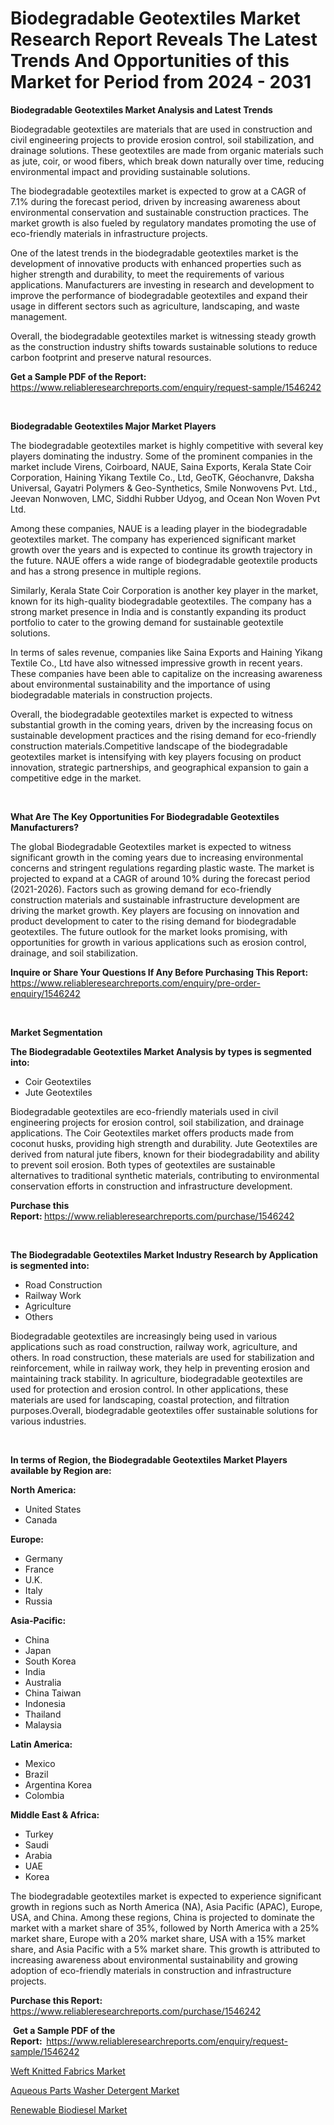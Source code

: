 <p><h1>Biodegradable Geotextiles Market Research Report Reveals The Latest Trends And Opportunities of this Market for Period from 2024 - 2031</h1></p><p><strong>Biodegradable Geotextiles Market Analysis and Latest Trends</strong></p>
<p><p>Biodegradable geotextiles are materials that are used in construction and civil engineering projects to provide erosion control, soil stabilization, and drainage solutions. These geotextiles are made from organic materials such as jute, coir, or wood fibers, which break down naturally over time, reducing environmental impact and providing sustainable solutions.</p><p>The biodegradable geotextiles market is expected to grow at a CAGR of 7.1% during the forecast period, driven by increasing awareness about environmental conservation and sustainable construction practices. The market growth is also fueled by regulatory mandates promoting the use of eco-friendly materials in infrastructure projects.</p><p>One of the latest trends in the biodegradable geotextiles market is the development of innovative products with enhanced properties such as higher strength and durability, to meet the requirements of various applications. Manufacturers are investing in research and development to improve the performance of biodegradable geotextiles and expand their usage in different sectors such as agriculture, landscaping, and waste management.</p><p>Overall, the biodegradable geotextiles market is witnessing steady growth as the construction industry shifts towards sustainable solutions to reduce carbon footprint and preserve natural resources.</p></p>
<p><strong>Get a Sample PDF of the Report:&nbsp;</strong> <a href="https://www.reliableresearchreports.com/enquiry/request-sample/1546242">https://www.reliableresearchreports.com/enquiry/request-sample/1546242</a></p>
<p>&nbsp;</p>
<p><strong>Biodegradable Geotextiles Major Market Players</strong></p>
<p><p>The biodegradable geotextiles market is highly competitive with several key players dominating the industry. Some of the prominent companies in the market include Virens, Coirboard, NAUE, Saina Exports, Kerala State Coir Corporation, Haining Yikang Textile Co., Ltd, GeoTK, Géochanvre, Daksha Universal, Gayatri Polymers & Geo-Synthetics, Smile Nonwovens Pvt. Ltd., Jeevan Nonwoven, LMC, Siddhi Rubber Udyog, and Ocean Non Woven Pvt Ltd.</p><p>Among these companies, NAUE is a leading player in the biodegradable geotextiles market. The company has experienced significant market growth over the years and is expected to continue its growth trajectory in the future. NAUE offers a wide range of biodegradable geotextile products and has a strong presence in multiple regions.</p><p>Similarly, Kerala State Coir Corporation is another key player in the market, known for its high-quality biodegradable geotextiles. The company has a strong market presence in India and is constantly expanding its product portfolio to cater to the growing demand for sustainable geotextile solutions.</p><p>In terms of sales revenue, companies like Saina Exports and Haining Yikang Textile Co., Ltd have also witnessed impressive growth in recent years. These companies have been able to capitalize on the increasing awareness about environmental sustainability and the importance of using biodegradable materials in construction projects.</p><p>Overall, the biodegradable geotextiles market is expected to witness substantial growth in the coming years, driven by the increasing focus on sustainable development practices and the rising demand for eco-friendly construction materials.Competitive landscape of the biodegradable geotextiles market is intensifying with key players focusing on product innovation, strategic partnerships, and geographical expansion to gain a competitive edge in the market.</p></p>
<p>&nbsp;</p>
<p><strong>What Are The Key Opportunities For Biodegradable Geotextiles Manufacturers?</strong></p>
<p><p>The global Biodegradable Geotextiles market is expected to witness significant growth in the coming years due to increasing environmental concerns and stringent regulations regarding plastic waste. The market is projected to expand at a CAGR of around 10% during the forecast period (2021-2026). Factors such as growing demand for eco-friendly construction materials and sustainable infrastructure development are driving the market growth. Key players are focusing on innovation and product development to cater to the rising demand for biodegradable geotextiles. The future outlook for the market looks promising, with opportunities for growth in various applications such as erosion control, drainage, and soil stabilization.</p></p>
<p><strong>Inquire or Share Your Questions If Any Before Purchasing This Report:</strong> <a href="https://www.reliableresearchreports.com/enquiry/pre-order-enquiry/1546242">https://www.reliableresearchreports.com/enquiry/pre-order-enquiry/1546242</a></p>
<p>&nbsp;</p>
<p><strong>Market Segmentation</strong></p>
<p><strong>The Biodegradable Geotextiles Market Analysis by types is segmented into:</strong></p>
<p><ul><li>Coir Geotextiles</li><li>Jute Geotextiles</li></ul></p>
<p><p>Biodegradable geotextiles are eco-friendly materials used in civil engineering projects for erosion control, soil stabilization, and drainage applications. The Coir Geotextiles market offers products made from coconut husks, providing high strength and durability. Jute Geotextiles are derived from natural jute fibers, known for their biodegradability and ability to prevent soil erosion. Both types of geotextiles are sustainable alternatives to traditional synthetic materials, contributing to environmental conservation efforts in construction and infrastructure development.</p></p>
<p><strong>Purchase this Report:&nbsp;</strong><a href="https://www.reliableresearchreports.com/purchase/1546242">https://www.reliableresearchreports.com/purchase/1546242</a></p>
<p>&nbsp;</p>
<p><strong>The Biodegradable Geotextiles Market Industry Research by Application is segmented into:</strong></p>
<p><ul><li>Road Construction</li><li>Railway Work</li><li>Agriculture</li><li>Others</li></ul></p>
<p><p>Biodegradable geotextiles are increasingly being used in various applications such as road construction, railway work, agriculture, and others. In road construction, these materials are used for stabilization and reinforcement, while in railway work, they help in preventing erosion and maintaining track stability. In agriculture, biodegradable geotextiles are used for protection and erosion control. In other applications, these materials are used for landscaping, coastal protection, and filtration purposes.Overall, biodegradable geotextiles offer sustainable solutions for various industries.</p></p>
<p>&nbsp;</p>
<p><strong>In terms of Region, the Biodegradable Geotextiles Market Players available by Region are:</strong></p>
<p>
    <p> <strong> North America: </strong>
        <ul>
            <li>United States</li>
            <li>Canada</li>
        </ul>
        </p> 
    <p> <strong> Europe: </strong>
        <ul>
            <li>Germany</li>
            <li>France</li>
            <li>U.K.</li>
            <li>Italy</li>
            <li>Russia</li>
        </ul>
        </p> 
    <p> <strong> Asia-Pacific: </strong>
        <ul>
            <li>China</li>
            <li>Japan</li>
            <li>South Korea</li>
            <li>India</li>
            <li>Australia</li>
            <li>China Taiwan</li>
            <li>Indonesia</li>
            <li>Thailand</li>
            <li>Malaysia</li>
        </ul>
        </p> 
    <p> <strong> Latin America: </strong>
        <ul>
            <li>Mexico</li>
            <li>Brazil</li>
            <li>Argentina Korea</li>
            <li>Colombia</li>
        </ul>
        </p> 
    <p> <strong> Middle East & Africa: </strong>
        <ul>
            <li>Turkey</li>
            <li>Saudi</li>
            <li>Arabia</li>
            <li>UAE</li>
            <li>Korea</li>
        </ul>
    </p>
    </p>
<p><p>The biodegradable geotextiles market is expected to experience significant growth in regions such as North America (NA), Asia Pacific (APAC), Europe, USA, and China. Among these regions, China is projected to dominate the market with a market share of 35%, followed by North America with a 25% market share, Europe with a 20% market share, USA with a 15% market share, and Asia Pacific with a 5% market share. This growth is attributed to increasing awareness about environmental sustainability and growing adoption of eco-friendly materials in construction and infrastructure projects.</p></p>
<p><strong>Purchase this Report: </strong><a href="https://www.reliableresearchreports.com/purchase/1546242">https://www.reliableresearchreports.com/purchase/1546242</a></p>
<p>&nbsp;<strong>Get a Sample PDF of the Report:&nbsp;&nbsp;</strong><a href="https://www.reliableresearchreports.com/enquiry/request-sample/1546242">https://www.reliableresearchreports.com/enquiry/request-sample/1546242</a></p>
<p><strong></strong></p>
<p><p><a href="https://github.com/gamblestampleyjenny50m5sl6/Market-Research-Report-List-1/blob/main/weft-knitted-fabrics-market.md">Weft Knitted Fabrics Market</a></p><p><a href="https://github.com/wwwkeltoum/Market-Research-Report-List-2/blob/main/aqueous-parts-washer-detergent-market.md">Aqueous Parts Washer Detergent Market</a></p><p><a href="https://github.com/nicholepatriciadoylenwnrjr0/Market-Research-Report-List-1/blob/main/renewable-biodiesel-market.md">Renewable Biodiesel Market</a></p></p>